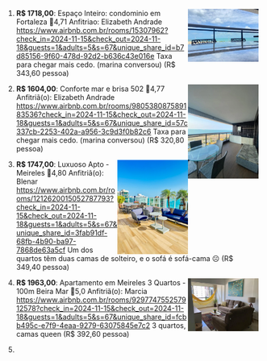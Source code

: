 1. <img src="./ap1.png" alt="drawing" style="width:140px;" align="right" />**R$ 1718,00**: Espaço Inteiro: condominio em Fortaleza 🌟4,71
   Anfitriao: Elizabeth Andrade
   https://www.airbnb.com.br/rooms/15307962?check_in=2024-11-15&check_out=2024-11-18&guests=1&adults=5&s=67&unique_share_id=b7d85156-9f60-478d-92d2-b636c43e016e
   Taxa para chegar mais cedo. (marina conversou)
   (R$ 343,60 pessoa)
   
2. <img src="./ap2.png" alt="drawing" style="width:140px;" align="right" />**R$ 1604,00**: Conforte mar e brisa 502 🌟4,77
   Anfitriã(o): Elizabeth Andrade
   https://www.airbnb.com.br/rooms/980538087589183536?check_in=2024-11-15&check_out=2024-11-18&guests=1&adults=5&s=67&unique_share_id=57c337cb-2253-402a-a956-3c9d3f0b82c6
   Taxa para chegar mais cedo. (marina conversou)
   (R$ 320,80 pessoa)
   
   
3. <img src="./ap3.png" alt="drawing" style="width:140px;" align="right" />**R$ 1747,00**: Luxuoso Apto - Meireles 🌟4,80
   Anfitriã(o): Blenar
   https://www.airbnb.com.br/rooms/1212620015052787793?check_in=2024-11-15&check_out=2024-11-18&guests=1&adults=5&s=67&unique_share_id=3fab91df-68fb-4b90-ba97-7868de63a5cf
   Um dos quartos têm duas camas de solteiro, e o sofá é sofá-cama ☹️
   (R$ 349,40 pessoa)
   
   

4. <img src="./ap4.png" alt="drawing" style="width:140px;" align="right" />**R$ 1963,00**: Apartamento em Meireles 3 Quartos - 100m Beira Mar 🌟5,0
   Anfitriã(o): Marcia
   https://www.airbnb.com.br/rooms/929774755257912578?check_in=2024-11-15&check_out=2024-11-18&guests=1&adults=5&s=67&unique_share_id=fcbb495c-e7f9-4eaa-9279-63075845e7c2
   3 quartos, camas queen 
   (R$ 392,60 pessoa)
   
   
5. 
